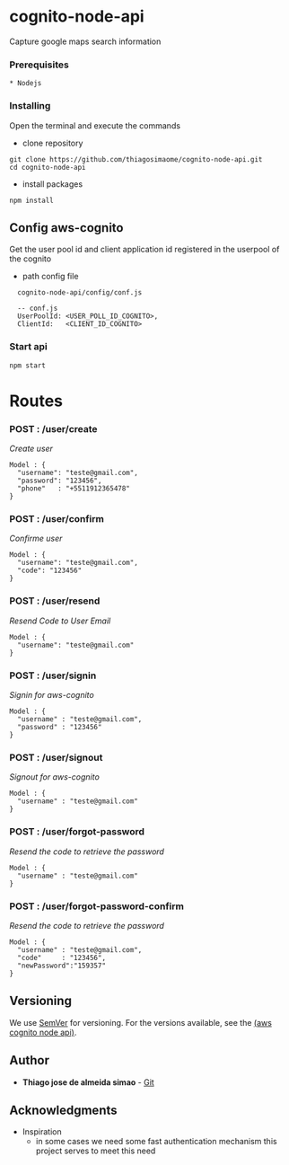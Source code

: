 # cognito-node-api

Capture google maps search information

### Prerequisites

```
* Nodejs
```

### Installing

Open the terminal and execute the commands

- clone repository

```
git clone https://github.com/thiagosimaome/cognito-node-api.git
cd cognito-node-api
```

- install packages

```
npm install
```

## Config aws-cognito

Get the user pool id and client application id registered in the userpool of the cognito

- path config file

```
  cognito-node-api/config/conf.js

  -- conf.js
  UserPoolId: <USER_POLL_ID_COGNITO>,
  ClientId:   <CLIENT_ID_COGNITO>
```

### Start api

```
npm start
```

# Routes

### POST : /user/create

_Create user_

```
Model : {
  "username": "teste@gmail.com",
  "password": "123456",
  "phone"   : "+5511912365478"
}

```

### POST : /user/confirm

_Confirme user_

```
Model : {
  "username": "teste@gmail.com",
  "code": "123456"
}

```

### POST : /user/resend

_Resend Code to User Email_

```
Model : {
  "username": "teste@gmail.com"
}

```

### POST : /user/signin

_Signin for aws-cognito_

```
Model : {
  "username" : "teste@gmail.com",
  "password" : "123456"
}

```

### POST : /user/signout

_Signout for aws-cognito_

```
Model : {
  "username" : "teste@gmail.com"
}

```

### POST : /user/forgot-password

_Resend the code to retrieve the password_

```
Model : {
  "username" : "teste@gmail.com"
}
```

### POST : /user/forgot-password-confirm

_Resend the code to retrieve the password_

```
Model : {
  "username" : "teste@gmail.com",
  "code"     : "123456",
  "newPassword":"159357"
}
```

## Versioning

We use [SemVer](http://semver.org/) for versioning. For the versions available, see the [(aws cognito node api)](https://github.com/your/project/tags).

## Author

- **Thiago jose de almeida simao** - [Git](https://github.com/thiagosimaome)

## Acknowledgments

- Inspiration
  - in some cases we need some fast authentication mechanism this project serves to meet this need
